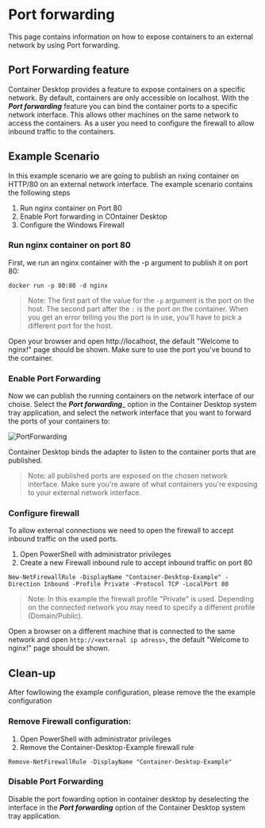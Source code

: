 # Port forwarding 

This page contains information on how to expose containers to an external network by using Port forwarding.

## Port Forwarding feature

Container Desktop provides a feature to expose containers on a specific network. By default, containers are only accessible on localhost. With the _***Port forwarding***_ feature you can bind the container ports to a specific network interface. This allows other machines on the same network to access the containers. As a user you need to configure the firewall to allow inbound traffic to the containers. 

## Example Scenario

In this example scenario we are going to publish an nxing container on HTTP/80 on an external network interface. The example scenario contains the following steps 

1. Run nginx container on Port 80
2. Enable Port forwarding in COntainer Desktop
3. Configure the Windows Firewall

### Run nginx container on port 80

First, we run an nginx container with the -p argument to publish it on port 80:

```
docker run -p 80:80 -d nginx
```

> Note: The first part of the value for the `-p` argument is the port on the host. The second part after the `:` is the port on the container. When you get an error telling you the port is in use, you'll have to pick a different port for the host.

Open your browser and open http://localhost, the default "Welcome to nginx!" page should be shown. Make sure to use the port you've bound to the container.

### Enable Port Forwarding
Now we can publish the running containers on the network interface of our choise. Select the ***Port forwarding***_ option in the Container Desktop system tray application, and select the network interface that you want to forward the ports of your containers to:

![PortForwarding](../static/img/container-desktop-port-forwarding.png)

Container Desktop binds the adapter to listen to the container ports that are published.

> Note: all published ports are exposed on the chosen network interface. Make sure you're aware of what containers you're exposing to your external network interface.

### Configure firewall

To allow external connections we need to open the firewall to accept inbound traffic on the used ports.

1. Open PowerShell with administrator privileges
2. Create a new Firewall inbound rule to accept inbound traffic on port 80
```
New-NetFirewallRule -DisplayName "Container-Desktop-Example" -Direction Inbound -Profile Private -Protocol TCP -LocalPort 80
```
> Note: In this example the firewall profile "Private" is used. Depending on the connected network you may need to specify a different profile (Domain/Public). 

Open a browser on a different machine that is connected to the same network and open `http://<external ip adress>`, the default "Welcome to nginx!" page should be shown.


## Clean-up  

After fowllowing the example configuration, please remove the the example configuration 

### Remove Firewall configuration: 

1. Open PowerShell with administrator privileges
2. Remove the Container-Desktop-Example firewall rule 

```
Remove-NetFirewallRule -DisplayName "Container-Desktop-Example"
```

### Disable Port Forwarding

Disable the port fowarding option in container desktop by deselecting the interface in the ***Port forwarding*** option of the Container Desktop system tray application. 
